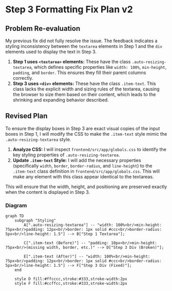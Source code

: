 # Step 3 Formatting Fix Plan v2

## Problem Re-evaluation

My previous fix did not fully resolve the issue. The feedback indicates a styling inconsistency between the `textarea` elements in Step 1 and the `div` elements used to display the text in Step 3.

1.  **Step 1 uses `<textarea>` elements:** These have the class `.auto-resizing-textarea`, which defines specific properties like `width: 100%`, `min-height`, `padding`, and `border`. This ensures they fill their parent columns correctly.
2.  **Step 3 uses `<div>` elements:** These have the class `.item-text`. This class lacks the explicit width and sizing rules of the textarea, causing the browser to size them based on their content, which leads to the shrinking and expanding behavior described.

## Revised Plan

To ensure the display boxes in Step 3 are exact visual copies of the input boxes in Step 1, I will modify the CSS to make the `.item-text` style mimic the `.auto-resizing-textarea` style.

1.  **Analyze CSS:** I will inspect `frontend/src/app/globals.css` to identify the key styling properties of `.auto-resizing-textarea`.
2.  **Update `.item-text` Style:** I will add the necessary properties (specifically `width`, `border`, `border-radius`, and `line-height`) to the `.item-text` class definition in `frontend/src/app/globals.css`. This will make any element with this class appear identical to the textareas.

This will ensure that the width, height, and positioning are preserved exactly when the content is displayed in Step 3.

### Diagram

```mermaid
graph TD
    subgraph "Styling"
        A[".auto-resizing-textarea"] -- "width: 100%<br/>min-height: 75px<br/>padding: 12px<br/>border: 1px solid #ccc<br/>border-radius: 5px<br/>line-height: 1.5"] --> B["Step 1 Textarea"];

        C[".item-text (Before)"] -- "padding: 10px<br/>min-height: 75px<br/>(missing width, border, etc.)" --> D["Step 3 Div (Broken)"];
        
        E[".item-text (After)"] -- "width: 100%<br/>min-height: 75px<br/>padding: 12px<br/>border: 1px solid #ccc<br/>border-radius: 5px<br/>line-height: 1.5"] --> F["Step 3 Div (Fixed)"];
    end

    style D fill:#ffcccc,stroke:#333,stroke-width:2px
    style F fill:#ccffcc,stroke:#333,stroke-width:2px
